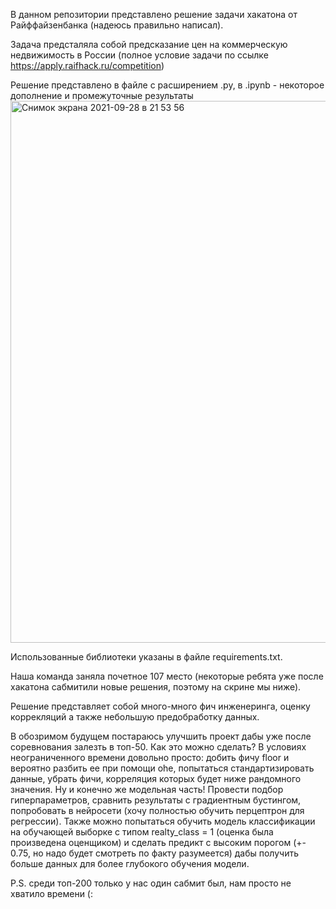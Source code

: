 В данном репозитории представлено решение задачи хакатона от Райффайзенбанка (надеюсь правильно написал).

Задача предсталяла собой предсказание цен на коммерческую недвижимость в России (полное условие задачи по ссылке https://apply.raifhack.ru/competition) 

Решение представлено в файле с расширением .py, в .ipynb -  некоторое дополнение и промежуточные результаты <img width="867" alt="Снимок экрана 2021-09-28 в 21 53 56" src="https://user-images.githubusercontent.com/90149954/135148439-0fae78d0-91de-4d50-8691-8c44e1ca2c11.png"> 

Использованные библиотеки указаны в файле requirements.txt.


Наша команда заняла почетное 107 место (некоторые ребята уже после хакатона сабмитили новые решения, поэтому на скрине мы ниже).

Решение представляет собой много-много фич инженеринга, оценку коррекляций а также небольшую предобработку данных.

В обозримом будущем постараюсь улучшить проект дабы уже после соревнования залезть в топ-50. Как это можно сделать? В условиях неограниченного времени довольно просто: добить фичу floor и вероятно разбить ее при помощи ohe, попытаться стандартизировать данные, убрать фичи, корреляция которых будет ниже рандомного значения. Ну и конечно же модельная часть! Провести подбор гиперпараметров, сравнить результаты с градиентным бустингом, попробовать в нейросети (хочу полностью обучить перцептрон для регрессии). Также можно попытаться обучить модель классификации на обучающей выборке с типом realty_class = 1 (оценка была произведена оценщиком) и сделать предикт с высоким порогом (+- 0.75, но надо будет смотреть по факту разумеется) дабы получить больше данных для более глубокого обучения модели. 

P.S. среди топ-200 только у нас один сабмит был, нам просто не хватило времени (:
